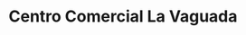 ---
title: "Centro Comercial La Vaguada"
url: /madrid/centro-comercial-la-vaguada/
shop: centro comercial
---